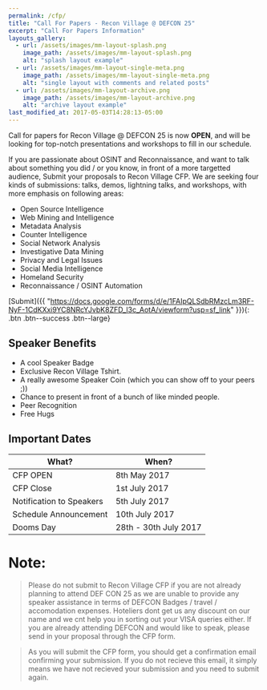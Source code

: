 ```yaml
---
permalink: /cfp/
title: "Call For Papers - Recon Village @ DEFCON 25"
excerpt: "Call For Papers Information"
layouts_gallery:
  - url: /assets/images/mm-layout-splash.png
    image_path: /assets/images/mm-layout-splash.png
    alt: "splash layout example"
  - url: /assets/images/mm-layout-single-meta.png
    image_path: /assets/images/mm-layout-single-meta.png
    alt: "single layout with comments and related posts"
  - url: /assets/images/mm-layout-archive.png
    image_path: /assets/images/mm-layout-archive.png
    alt: "archive layout example"
last_modified_at: 2017-05-03T14:28:13-05:00
---
```


Call for papers for Recon Village @ DEFCON 25 is now <b>OPEN</b>, and will be looking for top-notch presentations and workshops to fill in our schedule. 

If you are passionate about OSINT and Reconnaissance, and want to talk about something you did / or you know, in front of a more targetted audience, Submit your proposals to Recon Village CFP. 
We are seeking four kinds of submissions: talks, demos, lightning talks, and workshops, with more emphasis on following areas:

- Open Source Intelligence
- Web Mining and Intelligence
- Metadata Analysis
- Counter Intelligence
- Social Network Analysis
- Investigative Data Mining
- Privacy and Legal Issues
- Social Media Intelligence
- Homeland Security
- Reconnaissance / OSINT Automation

[Submit]({{ "https://docs.google.com/forms/d/e/1FAIpQLSdbRMzcLm3RF-NyF-1CdKXxi9YC8NRcYJvbK8ZFD_l3c_AotA/viewform?usp=sf_link" }}){: .btn .btn--success .btn--large}

## Speaker Benefits

- A cool Speaker Badge
- Exclusive Recon Village Tshirt. 
- A really awesome Speaker Coin (which you can show off to your peers ;))
- Chance to present in front of a bunch of like minded people.
- Peer Recognition
- Free Hugs 


## Important Dates

| What?                                        | When?                                           |
| ------------------------------------------- | ----------------------------------------------------- |
| CFP OPEN | 8th May 2017 |
| CFP Close | 1st July 2017 |
| Notification to Speakers | 5th July 2017|
| Schedule Announcement | 10th July 2017|
| Dooms Day | 28th - 30th July 2017|


# Note: 
> Please do not submit to Recon Village CFP if you are not already planning to attend DEF CON 25 as we are unable to provide any speaker assistance in terms of DEFCON Badges / travel / accomodation expenses. Hoteliers dont get us any discount on our name and we cnt help you in sorting out your VISA queries either. If you are already attending DEFCON and would like to speak, please send in your proposal through the CFP form. 

> As you will submit the CFP form, you should get a confirmation email confirming your submission. If you do not recieve this email, it simply means we have not recieved your submission and you need to submit again.

